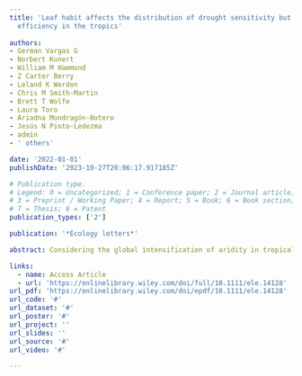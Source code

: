 ```yaml
---
title: 'Leaf habit affects the distribution of drought sensitivity but not water transport
  efficiency in the tropics'
  
authors:
- German Vargas G
- Norbert Kunert
- William M Hammond
- Z Carter Berry
- Leland K Werden
- Chris M Smith-Martin
- Brett T Wolfe
- Laura Toro
- Ariadna Mondragón-Botero
- Jesús N Pinto-Ledezma
- admin
- ' others'

date: '2022-01-01'
publishDate: '2023-10-27T20:06:17.917185Z'

# Publication type.
# Legend: 0 = Uncategorized; 1 = Conference paper; 2 = Journal article;
# 3 = Preprint / Working Paper; 4 = Report; 5 = Book; 6 = Book section;
# 7 = Thesis; 8 = Patent
publication_types: ['2']

publication: '*Ecology letters*'

abstract: Considering the global intensification of aridity in tropical biomes due to climate change, we need to understand what shapes the distribution of drought sensitivity in tropical plants. We conducted a pantropical data synthesis representing 1117 species to test whether xylem‐specific hydraulic conductivity (KS), water potential at leaf turgor loss (ΨTLP) and water potential at 50% loss of KS (ΨP50) varied along climate gradients. The ΨTLP and ΨP50 increased with climatic moisture only for evergreen species, but KS did not. Species with high ΨTLP and ΨP50 values were associated with both dry and wet environments. However, drought‐deciduous species showed high ΨTLP and ΨP50 values regardless of water availability, whereas evergreen species only in wet environments. All three traits showed a weak phylogenetic signal and a short half‐life. These results suggest strong environmental controls on trait variance, which in turn is modulated by leaf habit along climatic moisture gradients in the tropics.

links:
  - name: Access Article
  - url: 'https://onlinelibrary.wiley.com/doi/full/10.1111/ele.14128'
url_pdf: 'https://onlinelibrary.wiley.com/doi/epdf/10.1111/ele.14128'
url_code: '#'
url_dataset: '#'
url_poster: '#'
url_project: ''
url_slides: ''
url_source: '#'
url_video: '#'

---
```

